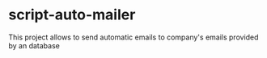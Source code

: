 # script-auto-mailer
This project allows to send automatic emails to company's emails provided by an database
